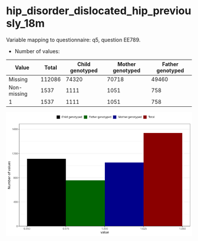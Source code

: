 # hip_disorder_dislocated_hip_previously_18m
Variable mapping to questionnaire: q5, question EE789.
- Number of values:

| Value | Total | Child genotyped | Mother genotyped | Father genotyped |
| ----- | ----- | --------------- | ---------------- | ---------------- |
| Missing | 112086 | 74320 | 70718 | 49460 |
| Non-missing | 1537 | 1111 | 1051 | 758 |
| 1 | 1537 | 1111 | 1051 | 758 |



![](hip_disorder_dislocated_hip_previously_18m_n.png)



